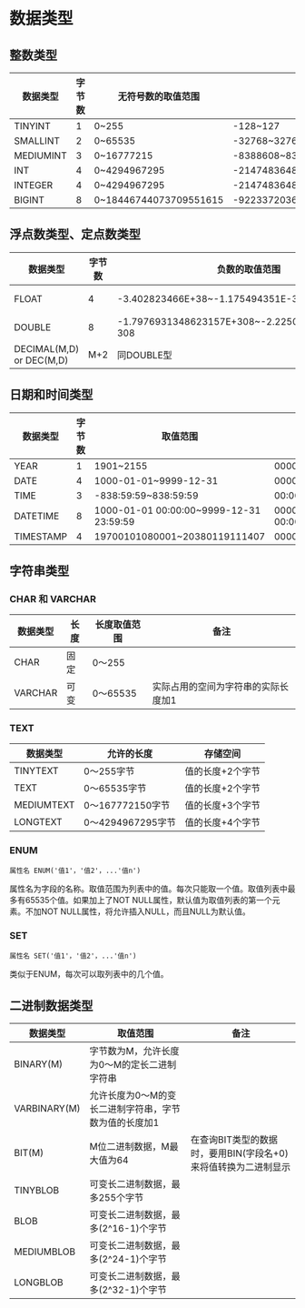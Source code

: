 # 数据类型

## 整数类型

| 数据类型  | 字节数 | 无符号数的取值范围     | 有符号数的取值范围                       |
|-----------|--------|------------------------|------------------------------------------|
| TINYINT   | 1      | 0~255                  | -128~127                                 |
| SMALLINT  | 2      | 0~65535                | -32768~32767                             |
| MEDIUMINT | 3      | 0~16777215             | -8388608~8388607                         |
| INT       | 4      | 0~4294967295           | -2147483648~2147483647                   |
| INTEGER   | 4      | 0~4294967295           | -2147483648~2147483647                   |
| BIGINT    | 8      | 0~18446744073709551615 | -9223372036854775808~9223372036854775807 |

## 浮点数类型、定点数类型

| 数据类型                 | 字节数 | 负数的取值范围                                    | 非负数的取值范围                                   |
|--------------------------|--------|---------------------------------------------------|----------------------------------------------------|
| FLOAT                    | 4      | -3.402823466E+38~-1.175494351E-38                 | 0和1.175494351E-38~3.402823466E+38                 |
| DOUBLE                   | 8      | -1.7976931348623157E+308~-2.2250738585072014E-308 | 0和2.2250738585072014E-308~1.7976931348623157E+308 |
| DECIMAL(M,D) or DEC(M,D) | M+2    | 同DOUBLE型                                        | 同DOUBLE型                                         |

## 日期和时间类型

| 数据类型  | 字节数| 取值范围                                | 零值                |
|-----------|-------|-----------------------------------------|---------------------|
| YEAR      | 1     | 1901~2155                               | 0000                |
| DATE      | 4     | 1000-01-01~9999-12-31                   | 0000:00:00          |
| TIME      | 3     | -838:59:59~838:59:59                    | 00:00:00            |
| DATETIME  | 8     | 1000-01-01 00:00:00~9999-12-31 23:59:59 | 0000-00-00 00:00:00 |
| TIMESTAMP | 4     | 19700101080001~20380119111407           | 00000000000000      |

## 字符串类型

### CHAR 和 VARCHAR

| 数据类型 | 长度 | 长度取值范围 | 备注                                |
|----------|------|--------------|-------------------------------------|
| CHAR     | 固定 | 0～255       |                                     |
| VARCHAR  | 可变 | 0～65535     | 实际占用的空间为字符串的实际长度加1 |

### TEXT

| 数据类型   | 允许的长度        | 存储空间         |
|------------|-------------------|------------------|
| TINYTEXT   | 0～255字节        | 值的长度+2个字节 |
| TEXT       | 0～65535字节      | 值的长度+2个字节 |
| MEDIUMTEXT | 0～167772150字节  | 值的长度+3个字节 |
| LONGTEXT   | 0～4294967295字节 | 值的长度+4个字节 |

### ENUM

    属性名 ENUM('值1'，'值2'，...'值n')

属性名为字段的名称。取值范围为列表中的值。每次只能取一个值。取值列表中最多有65535个值。如果加上了NOT NULL属性，默认值为取值列表的第一个元素。不加NOT NULL属性，将允许插入NULL，而且NULL为默认值。

### SET

    属性名 SET('值1'，'值2'，...'值n')

类似于ENUM，每次可以取列表中的几个值。

## 二进制数据类型

| 数据类型     | 取值范围                                              | 备注                                                           |
|--------------|-------------------------------------------------------|----------------------------------------------------------------|
| BINARY(M)    | 字节数为M，允许长度为0～M的定长二进制字符串           |                                                                |
| VARBINARY(M) | 允许长度为0～M的变长二进制字符串，字节数为值的长度加1 |                                                                |
| BIT(M)       | M位二进制数据，M最大值为64                            | 在查询BIT类型的数据时，要用BIN(字段名+0)来将值转换为二进制显示 |
| TINYBLOB     | 可变长二进制数据，最多255个字节                       |                                                                |
| BLOB         | 可变长二进制数据，最多(2^16-1)个字节                  |                                                                |
| MEDIUMBLOB   | 可变长二进制数据，最多(2^24-1)个字节                  |                                                                |
| LONGBLOB     | 可变长二进制数据，最多(2^32-1)个字节                  |                                                                |


